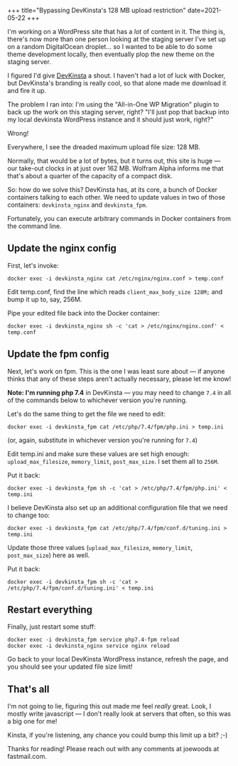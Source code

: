 +++
title="Bypassing DevKinsta's 128 MB upload restriction"
date=2021-05-22
+++

I'm working on a WordPress site that has a _lot_ of content in it.  The thing is, there's now more than one person looking at the staging server I've set up on a random DigitalOcean droplet… so I wanted to be able to do some theme development locally, then eventually plop the new theme on the staging server.

I figured I'd give [DevKinsta](https://kinsta.com/devkinsta/) a shout.  I haven't had a lot of luck with Docker, but DevKinsta's branding is really cool, so that alone made me download it and fire it up.

The problem I ran into:  I'm using the "All-in-One WP Migration" plugin to back up the work on this staging server, right?  "I'll just pop that backup into my local devkinsta WordPress instance and it should just work, right?"

Wrong!

Everywhere, I see the dreaded maximum upload file size:  128 MB.

Normally, that would be a lot of bytes, but it turns out, this site is huge — our take-out clocks in at just over 162 MB.  Wolfram Alpha informs me that that's about a quarter of the capacity of a compact disk.

So:  how do we solve this?  DevKinsta has, at its core, a bunch of Docker containers talking to each other.  We need to update values in two of those containers:  `devkinsta_nginx` and `devkinsta_fpm`.

Fortunately, you can execute arbitrary commands in Docker containers from the command line.

## Update the nginx config

First, let's invoke:

`docker exec -i devkinsta_nginx cat /etc/nginx/nginx.conf > temp.conf`

Edit temp.conf, find the line which reads `client_max_body_size 128M;` and bump it up to, say, 256M.

Pipe your edited file back into the Docker container:

`docker exec -i devkinsta_nginx sh -c 'cat > /etc/nginx/nginx.conf' < temp.conf`

## Update the fpm config

Next, let's work on fpm.  This is the one I was least sure about — if anyone thinks that any of these steps aren't actually necessary, please let me know!

**Note:  I'm running php 7.4** in DevKinsta — you may need to change `7.4` in all of the commands below to whichever version you're running.

Let's do the same thing to get the file we need to edit:

`docker exec -i devkinsta_fpm cat /etc/php/7.4/fpm/php.ini > temp.ini`

(or, again, substitute in whichever version you're running for `7.4`)

Edit temp.ini and make sure these values are set high enough:  `upload_max_filesize`, `memory_limit`, `post_max_size`.  I set them all to `256M`.

Put it back:

`docker exec -i devkinsta_fpm sh -c 'cat > /etc/php/7.4/fpm/php.ini' < temp.ini`

I believe DevKinsta also set up an additional configuration file that we need to change too:

`docker exec -i devkinsta_fpm cat /etc/php/7.4/fpm/conf.d/tuning.ini > temp.ini`

Update those three values (`upload_max_filesize`, `memory_limit`, `post_max_size`) here as well.

Put it back:

`docker exec -i devkinsta_fpm sh -c 'cat > /etc/php/7.4/fpm/conf.d/tuning.ini' < temp.ini`

## Restart everything

Finally, just restart some stuff:

```
docker exec -i devkinsta_fpm service php7.4-fpm reload
docker exec -i devkinsta_nginx service nginx reload
```

Go back to your local DevKinsta WordPress instance, refresh the page, and you should see your updated file size limit!

## That's all

I'm not going to lie, figuring this out made me feel _really_ great.  Look, I mostly write javascript — I don't really look at servers that often, so this was a big one for me!

Kinsta, if you're listening, any chance you could bump this limit up a bit? ;-)

Thanks for reading!  Please reach out with any comments at joewoods at fastmail.com.

